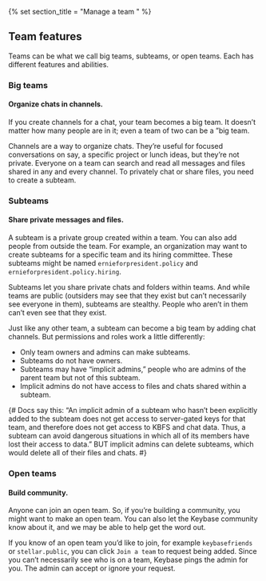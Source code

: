 {% set section_title = "Manage a team  " %}

## Team features
Teams can be what we call big teams, subteams, or open teams. Each has different features and abilities.

### Big teams 
#### Organize chats in channels.
If you create channels for a chat, your team becomes a big team. It doesn’t matter how many people are in it; even a team of two can be a ”big team.

Channels are a way to organize chats. They’re useful for focused conversations on say, a specific project or lunch ideas, but they’re not private. Everyone on a team can search and read all messages and files shared in any and every channel. To privately chat or share files, you need to create a subteam.

### Subteams
#### Share private messages and files.
A subteam is a private group created within a team. You can also add people from outside the team. For example, an organization may want to create subteams for a specific team and its hiring committee. These subteams might be named `ernieforpresident.policy` and `ernieforpresident.policy.hiring`.

Subteams let you share private chats and folders within teams. And while teams are public (outsiders may see that they exist but can’t necessarily see everyone in them), subteams are stealthy. People who aren’t in them can’t even see that they exist.

Just like any other team, a subteam can become a big team by adding chat channels. But permissions and roles work a little differently:
* Only team owners and admins can make subteams.
* Subteams do not have owners.
* Subteams may have “implicit admins,” people who are admins of the parent team but not of this subteam.
* Implicit admins do not have access to files and chats shared within a subteam.

{# Docs say this: “An implicit admin of a subteam who hasn’t been explicitly added to the subteam does not get access to server-gated keys for that team, and therefore does not get access to KBFS and chat data. Thus, a subteam can avoid dangerous situations in which all of its members have lost their access to data.” BUT implicit admins can delete subteams, which would delete all of their files and chats. #}

### Open teams
#### Build community.
Anyone can join an open team. So, if you’re building a community, you might want to make an open team. You can also let the Keybase community know about it, and we may be able to help get the word out.

If you know of an open team you’d like to join, for example `keybasefriends` or `stellar.public`, you can click `Join a team` to request being added. Since you can’t necessarily see who is on a team, Keybase pings the admin for you. The admin can accept or ignore your request.
